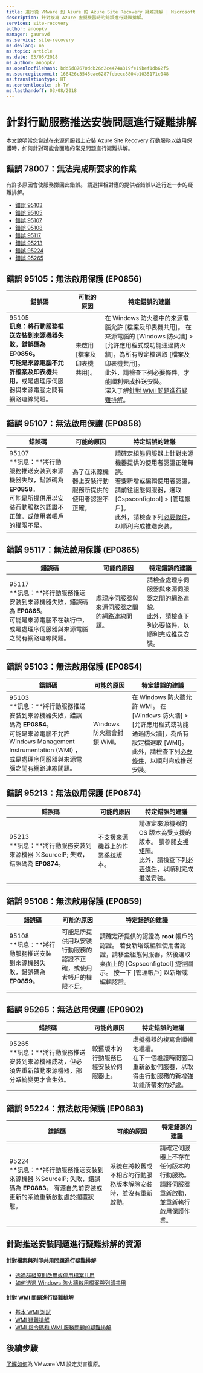 ```yaml
---
title: 進行從 VMware 到 Azure 的 Azure Site Recovery 疑難排解 | Microsoft Docs
description: 針對複寫 Azure 虛擬機器時的錯誤進行疑難排解。
services: site-recovery
author: anoopkv
manager: gauravd
ms.service: site-recovery
ms.devlang: na
ms.topic: article
ms.date: 03/05/2018
ms.author: anoopkv
ms.openlocfilehash: bdd5d87670ddb26d2c4474a319fe19bef1db62f5
ms.sourcegitcommit: 168426c3545eae6287febecc8804b1035171c048
ms.translationtype: HT
ms.contentlocale: zh-TW
ms.lasthandoff: 03/08/2018
---
```

# <a name="troubleshoot-mobility-service-push-installation-issues"></a>針對行動服務推送安裝問題進行疑難排解

本文說明當您嘗試在來源伺服器上安裝 Azure Site Recovery 行動服務以啟用保護時，如何針對可能會面臨的常見問題進行疑難排解。

## <a name="error-78007---the-requested-operation-could-not-be-completed"></a>錯誤 78007：無法完成所要求的作業
有許多原因會使服務擲回此錯誤。 請選擇相對應的提供者錯誤以進行進一步的疑難排解。

* [錯誤 95103](#error-95103---protection-could-not-be-enabled-ep0854) 
* [錯誤 95105](#error-95105---protection-could-not-be-enabled-ep0856) 
* [錯誤 95107](#error-95107---protection-could-not-be-enabled-ep0858) 
* [錯誤 95108](#error-95108---protection-could-not-be-enabled-ep0859) 
* [錯誤 95117](#error-95117---protection-could-not-be-enabled-ep0865) 
* [錯誤 95213](#error-95213---protection-could-not-be-enabled-ep0874) 
* [錯誤 95224](#error-95224---protection-could-not-be-enabled-ep0883) 
* [錯誤 95265](#error-95265---protection-could-not-be-enabled-ep0902) 


## <a name="error-95105---protection-could-not-be-enabled-ep0856"></a>錯誤 95105：無法啟用保護 (EP0856)

**錯誤碼** | **可能的原因** | **特定錯誤的建議**
--- | --- | ---
95105 </br>**訊息：**將行動服務推送安裝到來源機器失敗，錯誤碼為 **EP0856**。 <br> 可能是來源電腦不允許**檔案及印表機共用**，或是處理序伺服器與來源電腦之間有網路連線問題。| 未啟用 [檔案及印表機共用]。 | 在 Windows 防火牆中的來源電腦允許 [檔案及印表機共用]。 在來源電腦的 [Windows 防火牆]  >  [允許應用程式或功能通過防火牆]，為所有設定檔選取 [檔案及印表機共用]。 </br> 此外，請檢查下列必要條件，才能順利完成推送安裝。<br> 深入了解[針對 WMI 問題進行疑難排解](#troubleshoot-wmi-issues)。


## <a name="error-95107---protection-could-not-be-enabled-ep0858"></a>錯誤 95107：無法啟用保護 (EP0858)

**錯誤碼** | **可能的原因** | **特定錯誤的建議**
--- | --- | ---
95107 </br>**訊息：**將行動服務推送安裝到來源機器失敗，錯誤碼為 **EP0858**。 <br> 可能是所提供用以安裝行動服務的認證不正確，或使用者帳戶的權限不足。 | 為了在來源機器上安裝行動服務所提供的使用者認證不正確。 | 請確定組態伺服器上針對來源機器提供的使用者認證正確無誤。 <br> 若要新增或編輯使用者認證，請前往組態伺服器，選取 [Cspsconfigtool] > [管理帳戶]。 </br> 此外，請檢查下列[必要條件](vmware-azure-install-mobility-service.md#install-mobility-service-by-push-installation-from-azure-site-recovery)，以順利完成推送安裝。


## <a name="error-95117---protection-could-not-be-enabled-ep0865"></a>錯誤 95117：無法啟用保護 (EP0865)

**錯誤碼** | **可能的原因** | **特定錯誤的建議**
--- | --- | ---
95117 </br>**訊息：**將行動服務推送安裝到來源機器失敗，錯誤碼為 **EP0865**。 <br> 可能是來源電腦不在執行中，或是處理序伺服器與來源電腦之間有網路連線問題。 | 處理序伺服器與來源伺服器之間的網路連線問題。 | 請檢查處理序伺服器與來源伺服器之間的網路連線。 </br> 此外，請檢查下列[必要條件](vmware-azure-install-mobility-service.md#install-mobility-service-by-push-installation-from-azure-site-recovery)，以順利完成推送安裝。|

## <a name="error-95103---protection-could-not-be-enabled-ep0854"></a>錯誤 95103：無法啟用保護 (EP0854)

**錯誤碼** | **可能的原因** | **特定錯誤的建議**
--- | --- | ---
95103 </br>**訊息：**將行動服務推送安裝到來源機器失敗，錯誤碼為 **EP0854**。 <br> 可能是來源電腦不允許 Windows Management Instrumentation (WMI) ，或是處理序伺服器與來源電腦之間有網路連線問題。| Windows 防火牆會封鎖 WMI。 | 在 Windows 防火牆允許 WMI。 在 [Windows 防火牆]  >  [允許應用程式或功能通過防火牆]，為所有設定檔選取 [WMI]。 </br> 此外，請檢查下列[必要條件](vmware-azure-install-mobility-service.md#install-mobility-service-by-push-installation-from-azure-site-recovery)，以順利完成推送安裝。|

## <a name="error-95213---protection-could-not-be-enabled-ep0874"></a>錯誤 95213：無法啟用保護 (EP0874)

**錯誤碼** | **可能的原因** | **特定錯誤的建議**
--- | --- | ---
95213 </br>**訊息：**將行動服務安裝到來源機器 %SourceIP; 失敗，錯誤碼為 **EP0874**。 <br> | 不支援來源機器上的作業系統版本。 <br>| 請確定來源機器的 OS 版本為受支援的版本。 請參閱[支援矩陣](https://aka.ms/asr-os-support)。 </br> 此外，請檢查下列[必要條件](https://aka.ms/pushinstallerror)，以順利完成推送安裝。| 


## <a name="error-95108---protection-could-not-be-enabled-ep0859"></a>錯誤 95108：無法啟用保護 (EP0859)

**錯誤碼** | **可能的原因** | **特定錯誤的建議**
--- | --- | ---
95108 </br>**訊息：**將行動服務推送安裝到來源機器失敗，錯誤碼為 **EP0859**。 <br>| 可能是所提供用以安裝行動服務的認證不正確，或使用者帳戶的權限不足。 <br>| 請確定所提供的認證為 **root** 帳戶的認證。 若要新增或編輯使用者認證，請移至組態伺服器，然後選取桌面上的 [Cspsconfigtool] 捷徑圖示。 按一下 [管理帳戶] 以新增或編輯認證。|

## <a name="error-95265---protection-could-not-be-enabled-ep0902"></a>錯誤 95265：無法啟用保護 (EP0902)

**錯誤碼** | **可能的原因** | **特定錯誤的建議**
--- | --- | ---
95265 </br>**訊息：**將行動服務推送安裝到來源機器成功，但必須先重新啟動來源機器，部分系統變更才會生效。 <br>| 較舊版本的行動服務已經安裝於伺服器上。| 虛擬機器的複寫會順暢地繼續。<br> 在下一個維護時間窗口重新啟動伺服器，以取得由行動服務的新增強功能所帶來的好處。|


## <a name="error-95224---protection-could-not-be-enabled-ep0883"></a>錯誤 95224：無法啟用保護 (EP0883)

**錯誤碼** | **可能的原因** | **特定錯誤的建議**
--- | --- | ---
95224 </br>**訊息：**將行動服務推送安裝到來源機器 %SourceIP; 失敗，錯誤碼為 **EP0883**。 有源自先前安裝或更新的系統重新啟動處於擱置狀態。| 系統在將較舊或不相容的行動服務版本解除安裝時，並沒有重新啟動。| 請確定伺服器上不存在任何版本的行動服務。 <br> 請將伺服器重新啟動，並重新執行啟用保護作業。|

## <a name="resource-to-troubleshoot-push-installation-problems"></a>針對推送安裝問題進行疑難排解的資源

#### <a name="troubleshoot-file-and-print-sharing-issues"></a>針對檔案與列印共用問題進行疑難排解
* [透過群組原則啟用或停用檔案共用](https://technet.microsoft.com/library/cc754359(v=ws.10).aspx)
* [如何透過 Windows 防火牆啟用檔案與列印共用](https://technet.microsoft.com/library/ff633412(v=ws.10).aspx)

#### <a name="troubleshoot-wmi-issues"></a>針對 WMI 問題進行疑難排解
* [基本 WMI 測試](https://blogs.technet.microsoft.com/askperf/2007/06/22/basic-wmi-testing/)
* [WMI 疑難排解](https://msdn.microsoft.com/library/aa394603(v=vs.85).aspx)
* [WMI 指令碼和 WMI 服務問題的疑難排解](https://technet.microsoft.com/library/ff406382.aspx#H22)

## <a name="next-steps"></a>後續步驟

[了解如何](vmware-azure-tutorial.md)為 VMware VM 設定災害復原。